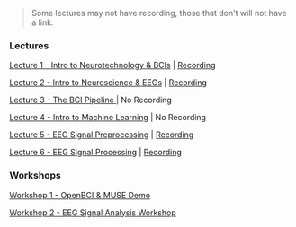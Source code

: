 > Some lectures may not have recording, those that don't will not have a link. 

### Lectures
[Lecture 1 - Intro to Neurotechnology & BCIs](https://docs.google.com/presentation/d/1ApocJmdvIaMrYFblFS6BZ_lc6M6NvVbY-UY3VxQQ8AY/edit?usp=sharing ) | [Recording](https://ucdavis.zoom.us/rec/share/5E39c6O6LCXYTJ5kgafDfcMxYp3pP4AK3wv55NX3UUgsryuon_djHl-LgazzlKsP.n9pfsh-7kw8Ix0-9?startTime=1666920093000)

[Lecture 2 - Intro to Neuroscience & EEGs](https://docs.google.com/presentation/d/1RDX82K90qK6Rg-O6Yh71HLykNv6SPA0Fu6IlfwZVfXY/edit#slide=id.g157b97297c0_0_0 ) | [Recording](https://ucdavis.zoom.us/rec/share/GzmmOJ0mx_WQOFb66gq4Y8O2wSboP4OZIYVmD1GDKnpwWA5ryYXyv9fB6scP4Bb9.gvCbDWQeZcFOScV2?startTime=1667269299000 )

[Lecture 3 - The BCI Pipeline ](https://docs.google.com/presentation/d/1Sp_kB50hdVeUyr_r3Cz53e-5GmLV-2tzOVtOBiff23M/edit?usp=sharing ) | No Recording

[Lecture 4 - Intro to Machine Learning](https://docs.google.com/presentation/d/18TwQ2-0OkSHsL-0SgGDO4xlXNGKZF5oNtTwH4CidQYA/edit?usp=sharing ) | No Recording

[Lecture 5 - EEG Signal Preprocessing](https://docs.google.com/presentation/d/1JHV-NFxKZwTdax8kpsHlBjm9sKQn2yxC7vUte1BpyvM/edit?usp=sharing ) | [Recording](https://ucdavis.zoom.us/rec/share/Mil_3dFvJtgqpK1NIb5MhPErAZ_6MriC8YdBxQYMRkzN1ULR7Ov657jsQakHBMY.Oyu91Qw1J97I2dAR?startTime=1668482083000 )

[Lecture 6 - EEG Signal Processing](https://docs.google.com/presentation/d/1o-b0HhEYY-mqn2PE_5JR_K5lkPkamlUm4qOVKdIp6Eo/edit?usp=sharing ) | [Recording](https://ucdavis.zoom.us/rec/share/JhavErl66vcX8kVLDO1poT4VvRqHp_sGeCfUyxVWhjhOEKJGZkJxe609rBYS2Nti.qnZQuaRbZAHNtnfD?startTime=1669086765000 )


### Workshops

[Workshop 1 - OpenBCI & MUSE Demo](https://docs.google.com/presentation/d/1uUAWXytwtZD-wETvqmoGK5HyE9YvNRTtZOIgcEpL5FE/edit?usp=sharing )

[Workshop 2 - EEG Signal Analysis Workshop](https://docs.google.com/presentation/d/1tPBUEhSmhPsKBOd1V2ZbS6B4YZjNmqECSIWz2O0shGI/edit?usp=sharing)

